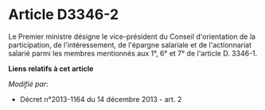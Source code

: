 # Article D3346-2

Le Premier ministre désigne le vice-président du Conseil d'orientation de la participation, de l'intéressement, de l'épargne
salariale et de l'actionnariat salarié parmi les membres mentionnés aux 1°, 6° et 7° de l'article D. 3346-1.

**Liens relatifs à cet article**

_Modifié par_:

  - Décret n°2013-1164 du 14 décembre 2013 - art. 2
